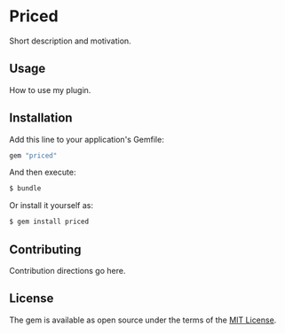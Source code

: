 # Priced
Short description and motivation.

## Usage
How to use my plugin.

## Installation
Add this line to your application's Gemfile:

```ruby
gem "priced"
```

And then execute:
```bash
$ bundle
```

Or install it yourself as:
```bash
$ gem install priced
```

## Contributing
Contribution directions go here.

## License
The gem is available as open source under the terms of the [MIT License](https://opensource.org/licenses/MIT).
